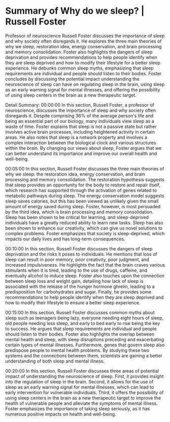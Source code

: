# Summary of Why do we sleep? | Russell Foster

Professor of neuroscience Russell Foster discusses the importance of sleep and why society often disregards it. He explores the three main theories of why we sleep, restoration idea, energy conservation, and brain processing and memory consolidation. Foster also highlights the dangers of sleep deprivation and provides recommendations to help people identify when they are sleep deprived and how to modify their lifestyle for a better sleep experience. He debunks common sleep myths, emphasizing that sleep requirements are individual and people should listen to their bodies. Foster concludes by discussing the potential impact understanding the neuroscience of sleep can have on regulating sleep in the brain, using sleep as an early warning signal for mental illnesses, and offering the possibility of using sleep centers in the brain as a new therapeutic target.

Detail Summary: 
00:00:00
In this section, Russell Foster, a professor of neuroscience, discusses the importance of sleep and why society often disregards it. Despite comprising 36% of the average person's life and being an essential part of our biology, many individuals view sleep as a waste of time. Foster explains that sleep is not a passive state but rather involves active brain processes, including heightened activity in certain areas. He also notes that sleep is a network property and involves a complex interaction between the biological clock and various structures within the brain. By changing our views about sleep, Foster argues that we can better understand its importance and improve our overall health and well-being.

00:05:00
In this section, Russell Foster discusses the three main theories of why we sleep: the restoration idea, energy conservation, and brain processing and memory consolidation. The restoration hypothesis suggests that sleep provides an opportunity for the body to restore and repair itself, which research has supported through the activation of genes related to metabolic pathways during sleep. The energy conservation model suggests sleep saves calories, but this has been viewed as unlikely given the small amount of energy saved during sleep. Foster, however, is most persuaded by the third idea, which is brain processing and memory consolidation. Sleep has been shown to be critical for learning, and sleep-deprived individuals have a greatly reduced ability to learn new tasks. Sleep has also been shown to enhance our creativity, which can give us novel solutions to complex problems. Foster emphasizes that society is sleep-deprived, which impacts our daily lives and has long-term consequences.

00:10:00
In this section, Russell Foster discusses the dangers of sleep deprivation and the risks it poses to individuals. He mentions that loss of sleep can result in poor memory, poor creativity, poor judgment, and increased impulsiveness. He highlights the fact that the brain craves various stimulants when it is tired, leading to the use of drugs, caffeine, and eventually alcohol to induce sleep. Foster also touches upon the connection between sleep loss and weight gain, detailing how lack of sleep is associated with the release of the hunger hormone ghrelin, leading to a predisposition for carbohydrates and sugar. Finally, he provides some recommendations to help people identify when they are sleep deprived and how to modify their lifestyle to ensure a better sleep experience.

00:15:00
In this section, Russell Foster discusses common myths about sleep such as teenagers being lazy, everyone needing eight hours of sleep, old people needing less sleep, and early to bed early to rise being the key to success. He argues that sleep requirements are individual and people should listen to their bodies. Foster also highlights the overlap between mental health and sleep, with sleep disruptions preceding and exacerbating certain types of mental illnesses. Furthermore, genes that govern sleep also predispose people to mental health problems. By studying these two systems and the connections between them, scientists are gaining a better understanding of both sleep and mental illness.

00:20:00
In this section, Russell Foster discusses three areas of potential impact of understanding the neuroscience of sleep. First, it provides insight into the regulation of sleep in the brain. Second, it allows for the use of sleep as an early warning signal for mental illnesses, which can lead to early intervention for vulnerable individuals. Third, it offers the possibility of using sleep centers in the brain as a new therapeutic target to improve the health of vulnerable people and alleviate the symptoms of mental illness. Foster emphasizes the importance of taking sleep seriously, as it has numerous positive impacts on health and well-being.

